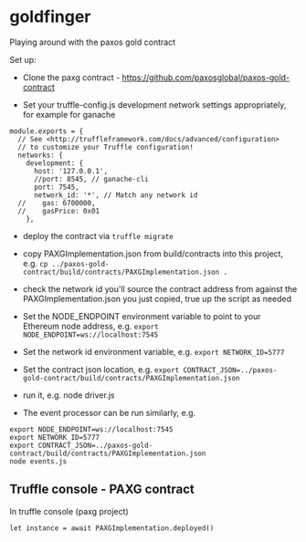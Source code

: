 # goldfinger

Playing around with the paxos gold contract

Set up:

* Clone the paxg contract - https://github.com/paxosglobal/paxos-gold-contract

* Set your truffle-config.js development network settings appropriately, for example for ganache

```
module.exports = {
  // See <http://truffleframework.com/docs/advanced/configuration>
  // to customize your Truffle configuration!
  networks: {
    development: {
      host: '127.0.0.1',
      //port: 8545, // ganache-cli
      port: 7545,
      network_id: '*', // Match any network id
  //    gas: 6700000,
  //    gasPrice: 0x01
    },
```

* deploy the contract via `truffle migrate`
* copy PAXGImplementation.json from build/contracts into this project, e.g.
`cp ../paxos-gold-contract/build/contracts/PAXGImplementation.json .`
* check the network id you'll source the contract address from against the PAXGImplementation.json you just copied, true up the script as needed

* Set the NODE_ENDPOINT environment variable to point to your Ethereum node address, e.g. `export NODE_ENDPOINT=ws://localhost:7545`
* Set the network id environment variable, e.g. `export NETWORK_ID=5777`
* Set the contract json location, e.g. `export CONTRACT_JSON=../paxos-gold-contract/build/contracts/PAXGImplementation.json`
* run it, e.g. node driver.js

* The event processor can be run similarly, e.g.

```
export NODE_ENDPOINT=ws://localhost:7545
export NETWORK_ID=5777
export CONTRACT_JSON=../paxos-gold-contract/build/contracts/PAXGImplementation.json
node events.js
```

## Truffle console - PAXG contract

In truffle console (paxg project)

```
let instance = await PAXGImplementation.deployed()
```